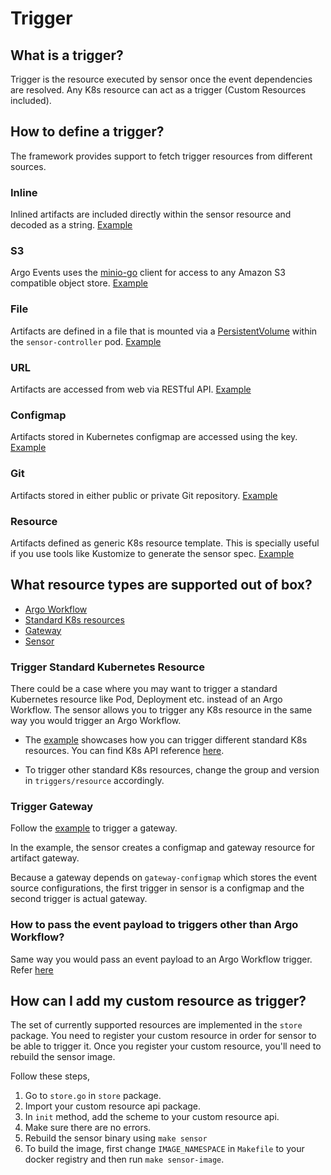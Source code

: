 # Trigger

## What is a trigger?
Trigger is the resource executed by sensor once the event dependencies are resolved. Any K8s resource can act as a trigger (Custom Resources included). 

## How to define a trigger?
The framework provides support to fetch trigger resources from different sources.
### Inline
Inlined artifacts are included directly within the sensor resource and decoded as a string. [Example](https://github.com/argoproj/argo-events/tree/master/examples/sensors/artifact.yaml)
   
### S3      
Argo Events uses the [minio-go](https://github.com/minio/minio-go) client for access to any Amazon S3 compatible object store. [Example](https://github.com/argoproj/argo-events/tree/master/examples/sensors/context-filter-webhook.yaml)
    
### File
Artifacts are defined in a file that is mounted via a [PersistentVolume](https://kubernetes.io/docs/concepts/storage/persistent-volumes/) within the `sensor-controller` pod. [Example](https://github.com/argoproj/argo-events/tree/master/examples/sensors/trigger-source-file.yaml)
   
### URL
Artifacts are accessed from web via RESTful API. [Example](https://github.com/argoproj/argo-events/tree/master/examples/sensors/url-sensor.yaml)
   
### Configmap
Artifacts stored in Kubernetes configmap are accessed using the key. [Example](https://github.com/argoproj/argo-events/tree/master/examples/sensors/trigger-source-configmap.yaml)
   
### Git
Artifacts stored in either public or private Git repository. [Example](https://github.com/argoproj/argo-events/tree/master//github.com/argoproj/argo-events/blob/master/examples/sensors/trigger-source-git.yaml)

### Resource
Artifacts defined as generic K8s resource template. This is specially useful if you use tools like Kustomize to generate the sensor spec. [Example](https://github.com/argoproj/argo-events/blob/master/examples/sensors/trigger-resource.yaml) 

## What resource types are supported out of box?
- [Argo Workflow](https://github.com/argoproj/argo)
- [Standard K8s resources](https://kubernetes.io/docs/reference/generated/kubernetes-api/v1.13/)
- [Gateway](gateway.md)
- [Sensor](sensor.md)

### Trigger Standard Kubernetes Resource
There could be a case where you may want to trigger a standard Kubernetes resource like Pod, Deployment etc. instead of an Argo Workflow.
The sensor allows you to trigger any K8s resource in the same way you would trigger an Argo Workflow.

* The [example](https://github.com/argoproj/argo-events/tree/master/examples/sensors/trigger-standard-k8s-resource.yaml) showcases how you can trigger different standard K8s resources.
  You can find K8s API reference [here](https://kubernetes.io/docs/reference/generated/kubernetes-api/v1.13/).

* To trigger other standard K8s resources, change the group and version in `triggers/resource` accordingly.

### Trigger Gateway
Follow the [example](https://github.com/argoproj/argo-events/tree/master/examples/sensors/trigger-gateway.yaml) to trigger a gateway. 

In the example, the sensor creates a configmap and gateway resource for artifact gateway.

Because a gateway depends on `gateway-configmap` which stores the event source configurations, the first trigger in sensor is a configmap
and the second trigger is actual gateway.

### How to pass the event payload to triggers other than Argo Workflow?
Same way you would pass an event payload to an Argo Workflow trigger. Refer [here](sensor.md#how-to-pass-an-event-payload-to-a-trigger)

## How can I add my custom resource as trigger?
The set of currently supported resources are implemented in the `store` package. 
You need to register your custom resource in order for sensor to be able to  trigger it. Once you register your custom resource, you'll need to rebuild the sensor image. 

Follow these steps,

  1. Go to `store.go` in `store` package.
  2. Import your custom resource api package.
  3. In `init` method, add the scheme to your custom resource api.
  4. Make sure there are no errors.
  5. Rebuild the sensor binary using `make sensor`
  6. To build the image, first change `IMAGE_NAMESPACE` in `Makefile` to your docker registry and then run `make sensor-image`.

